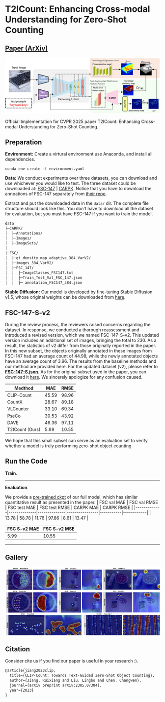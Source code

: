 # T2ICount: Enhancing Cross-modal Understanding for Zero-Shot Counting
## [Paper (ArXiv)](https://arxiv.org/abs/2502.20625) 


![teaser](asset/teaser.jpg)

Official Implementation for CVPR 2025 paper T2ICount: Enhancing Cross-modal Understanding for Zero-Shot Counting.

## Preparation

**Environment:** Create a virtural environment use Anaconda, and install all dependencies.
```
conda env create -f environment.yaml
```
**Data:** We conduct experiments over three datasets, you can download and use whichever you would like to test.
The three dataset could be downloaded at: [FSC-147](https://github.com/cvlab-stonybrook/LearningToCountEverything) | [CARPK](https://lafi.github.io/LPN/).
Notice that you have to download the annoations of FSC-147 separately from [their repo](https://github.com/cvlab-stonybrook/LearningToCountEverything/tree/master/data).

Extract and put the downloaded data in the `data/` dir. The complete file structure should look like this. You don't have to download all the dataset for evaluation, but you must have FSC-147 if you want to train the model.
```
data
├─CARPK/
│  ├─Annotations/
│  ├─Images/
│  ├─ImageSets/
│
├─FSC/    
│  ├─gt_density_map_adaptive_384_VarV2/
│  ├─images_384_VarV2/
│  ├─FSC_147/
│  │  ├─ImageClasses_FSC147.txt
│  │  ├─Train_Test_Val_FSC_147.json
│  │  ├─ annotation_FSC147_384.json
```
**Stable Diffusion:** Our model is developed by fine-tuning Stable Diffusion v1.5, whose original weights can be downloaded from [here](https://huggingface.co/stable-diffusion-v1-5/stable-diffusion-v1-5/blob/main/v1-5-pruned-emaonly.ckpt).
## FSC-147-S-v2
During the review process, the reviewers raised concerns regarding the dataset. In response, we conducted a thorough reassessment and introduced a revised version, which we named FSC-147-S-v2. This updated version includes an additional set of images, bringing the total to 230. As a result, the statistics of v2 differ from those originally reported in the paper. In this new subset, the objects originally annotated in these images from FSC-147 had an average count of 44.98, while the newly annotated objects have an average count of 3.96. The results from the baseline methods and our method are provided here. For the updated dataset (v2), please refer to [**FSC-147-S.json**](https://github.com/cha15yq/T2ICount/blob/main/FSC-147-S.json). As for the original subset used in the paper, you can download it [here](https://github.com/cha15yq/T2ICount/blob/main/asset/FSC-147-S-v1.json). We sincerely apologize for any confusion caused.

| Medthod     |      MAE     |     RMSE     | 
|-------------|--------------|--------------|
| CLIP-Count  |    45.59     |    98.96     | 
| CountX      |    28.67     |    89.18     | 
| VLCounter   |    33.10     |    69.34     | 
| PseCo       |    30.53     |    43.92     | 
| DAVE        |    46.36     |    97.11     | 
| T2ICount (Ours)    |    5.99     |    10.55     | 

We hope that this small subset can serve as an evaluation set to verify whether a model is truly performing zero-shot object counting.

## Run the Code
**Train**. 

---
**Evaluation**. 

We provide a [pre-trained ckpt](https://drive.google.com/file/d/17Dj0tjd29lPGOGYEF5IrE8aPClXUjTrR/view?usp=drive_link) of our full model, which has similar quantitative result as presented in the paper. 
| FSC val MAE | FSC val RMSE | FSC test MAE |  FSC test RMSE | CARPK MAE | CARPK RMSE |
|-------------|--------------|--------------|----------------|-----------|------------|
| 13.78       | 58.78        | 11.76        | 97.86          | 8.61      | 13.47      |

| FSC S-v2 MAE | FSC S-v2 MSE | 
|--------------|--------------|
| 5.99       | 10.55        |

---
## Gallery
![more](asset/visualization.jpg)

## Citation
Consider cite us if you find our paper is useful in your research :).
```
@article{jiang2023clip,
  title={CLIP-Count: Towards Text-Guided Zero-Shot Object Counting},
  author={Jiang, Ruixiang and Liu, Lingbo and Chen, Changwen},
  journal={arXiv preprint arXiv:2305.07304},
  year={2023}
}

```
